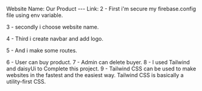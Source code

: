 Website Name: Our Product
--- Link: 
2 - First i'm secure my firebase.config file using env variable.

3 - secondly i choose website name.

4 - Third i create navbar and add logo. 

5 - And i make some routes.

6 - User can buy product.
7 - Admin can delete buyer.
8 - I used Tailwind and daisyUi to Complete this project.
9 - Tailwind CSS can be used to make websites in the fastest and the easiest way.
Tailwind CSS is basically a utility-first CSS.
